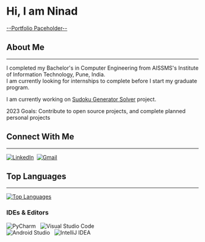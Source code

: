 # Hi, I am Ninad
[--Portfolio Paceholder--]()

## About Me
<hr/>

I completed my Bachelor's in Computer Engineering from AISSMS's Institute of Information Technology, Pune, India.\
I am currently looking for internships to complete before I start my graduate program.

I am currently working on [Sudoku Generator Solver](https://github.com/Qrofeus/Soduko_Generator_Solver) project.

2023 Goals: Contribute to open source projects, and complete planned personal projects

## Connect With Me
<hr/>

[![LinkedIn](https://img.shields.io/badge/linkedin-%230077B5.svg?style=for-the-badge&logo=linkedin&logoColor=white)](https://www.linkedin.com/in/qrofeus/)&nbsp;
[![Gmail](https://img.shields.io/badge/Gmail-D14836?style=for-the-badge&logo=gmail&logoColor=white)](mailto:ninad.deshpande46@gmail.com)

## Top Languages
<hr/>

[![Top Languages](https://github-readme-stats.vercel.app/api/top-langs/?username=Qrofeus&layout=compact)](https://github.com/anuraghazra/github-readme-stats)

### IDEs & Editors

![PyCharm](https://img.shields.io/badge/pycharm-143?style=for-the-badge&logo=pycharm&logoColor=black&color=black&labelColor=green) &nbsp;
![Visual Studio Code](https://img.shields.io/badge/Visual%20Studio%20Code-0078d7.svg?style=for-the-badge&logo=visual-studio-code&logoColor=white)\
![Android Studio](https://img.shields.io/badge/Android%20Studio-3DDC84.svg?style=for-the-badge&logo=android-studio&logoColor=white) &nbsp;
![IntelliJ IDEA](https://img.shields.io/badge/IntelliJIDEA-000000.svg?style=for-the-badge&logo=intellij-idea&logoColor=white)